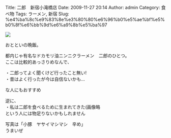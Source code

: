 Title: 二郎　新宿小滝橋店
Date: 2009-11-27 20:14
Author: admin
Category: 食べ物
Tags: ラーメン, 新宿
Slug: %e4%ba%8c%e9%83%8e%e3%80%80%e6%96%b0%e5%ae%bf%e5%b0%8f%e6%bb%9d%e6%a9%8b%e5%ba%97

<span
class="mt-enclosure mt-enclosure-image">[![](http://ca54makske.com/blog/files/20091127201423_91_thumb.jpg)](http://ca54makske.com/blog/files/20091127201423_91.jpg)</span>  
  

おとといの晩飯。

都内じゃ有名なドカモリ油ニンニクラーメン　二郎のひとつ。  
ここは比較的あっさりめなんで、

・二郎ってよく聞くけど行ったこと無い!  
・昔はよく行ったが今は自信ないかも…

な人にもおすすめ

逆に、  
・私は二郎を食べるために生まれてきた(画像略  
という人には物足りないかもしれません

写真は「小豚　ヤサイマシマシ　辛め」  
うまいぜ

</p>

